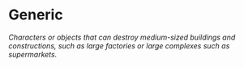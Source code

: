 # Generic
*Characters or objects that can destroy medium-sized buildings and constructions, such as large factories or large complexes such as supermarkets.*